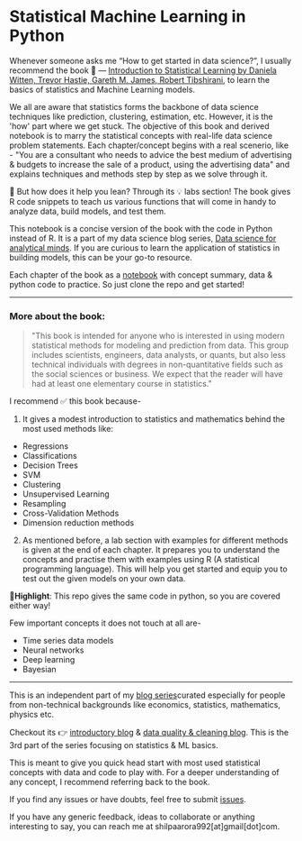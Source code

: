 # Statistical Machine Learning in Python

Whenever someone asks me “How to get started in data science?”, I usually recommend the book 📕 — [Introduction to Statistical Learning by Daniela Witten, Trevor Hastie, Gareth M. James, Robert Tibshirani](https://www.ime.unicamp.br/~dias/Intoduction%20to%20Statistical%20Learning.pdf), to learn the basics of statistics and Machine Learning models. 

We all are aware that statistics forms the backbone of data science techniques like prediction, clustering, estimation, etc. However, it is the 'how' part where we get stuck. The objective of this book and derived notebook is to marry the statistical concepts with real-life data science problem statements. Each chapter/concept begins with a real scenerio, like - "You are a consultant who needs to advice the best medium of advertising & budgets to increase the sale of a product, using the advertising data" and explains techniques and methods step by step as we solve through it. 

🤔 But how does it help you lean? Through its 💡 labs section! The book gives R code snippets to teach us various functions that will come in handy to analyze data, build models, and test them. 

This notebook is a concise version of the book with the code in Python instead of R. It is a part of my data science blog series, [Data science for analytical minds](https://towardsdatascience.com/data-science-for-analytical-minds-introduction-8900b8d2477f). If you are curious to learn the application of statistics in building models, this can be your go-to resource. 

Each chapter of the book as a [notebook](https://github.com/shilpa9a/Introduction_to_statistical_learning_Summary_Python/tree/master/notebook) with concept summary, data & python code to practice. So just clone the repo and get started!

_____ 


### More about the book:

> "This book is intended for anyone who is interested in using modern statistical methods for modeling and prediction from data. This group includes scientists, engineers, data analysts, or quants, but also less technical individuals with degrees in non-quantitative fields such as the social sciences or business. We expect that the reader will have had at least one elementary course in statistics."

I recommend ✅  this book because- 

1. It gives a modest introduction to statistics and mathematics behind the most used methods like:

- Regressions
- Classifications
- Decision Trees
- SVM
- Clustering
- Unsupervised Learning
- Resampling
- Cross-Validation Methods
- Dimension reduction methods

2. As mentioned before, a lab section with examples for different methods is given at the end of each chapter. It prepares you to understand the concepts and practise them with examples using R (A statistical programming language). This will help you get started and equip you to test out the given models on your own data. 

🌟**Highlight**: This repo gives the same code in python, so you are covered either way!


Few important concepts it does not touch at all are-

- Time series data models
- Neural networks
- Deep learning
- Bayesian

_____ 

This is an independent part of my [blog series](https://towardsdatascience.com/data-science-for-analytical-minds-introduction-8900b8d2477f)curated especially for people from non-technical backgrounds like economics, statistics, mathematics, physics etc. 

Checkout its 👉 [introductory blog](https://medium.com/@Shilpa9a/statistical-machine-learning-in-python-b095d4af36dd) & [data quality & cleaning blog](https://towardsdatascience.com/dirty-data-quality-assessment-cleaning-measures-39efb90ad734). This is the 3rd part of the series focusing on statistics & ML basics.

This is meant to give you quick head start with most used statistical concepts with data and code to play with. For a deeper understanding of any concept, I recommend referring back to the book.

If you find any issues or have doubts, feel free to submit [issues](https://github.com/shilpa9a/Introduction_to_statistical_learning_Summary_Python/issues).

If you have any generic feedback, ideas to collaborate or anything interesting to say, you can reach me at shilpaarora992[at]gmail[dot]com.
